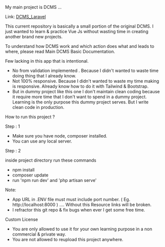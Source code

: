 My main project is DCMS ...

Link: [DCMS_Laravel](https://github.com/ShahariarAhmad/DCMS_Laravel)



This current repository is basically a small portion of the original DCMS. I just wanted to learn & practice Vue Js without wasting time in creating another brand new projects. 



To understand how DCMS work and which action does what and leads to where, please read Main DCMS Basic Documentation. 





Few lacking in this app that is intentional.

* No from validation implemented . Because I didn't wanted to waste time doing thing that I already know. 
* Not 100% responsive. Because I didn't wanted to waste my time making is responsive. Already know how to do it with Tailwind & Bootstrap. 
* But in dummy project like this one I don't maintain clean coding because it require more time that I don't want to spend in a dummy project. Learning is the only purpose this dummy project serves. But I write clean code in production. 





How to run this project ?

Step : 1

- Make sure you have node, composer installed. 
- You can use any local server.

Step : 2

inside project directory run these commands

* npm install
* composer update
* run 'npm run dev' and 'php artisan serve'



Note: 

* App URL in .ENV file must must include port number. ( Eg.  http://localhost:8000 ) .... Without this Resource links will be broken. 
* I refractor this git repo & fix bugs when ever I get some free time. 





Custom License

* You are only allowed to use it for your own learning purpose in a non commercial & private way.
* You are not allowed to reupload this project anywhere.